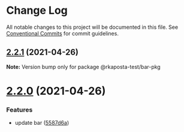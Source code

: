 # Change Log

All notable changes to this project will be documented in this file.
See [Conventional Commits](https://conventionalcommits.org) for commit guidelines.

## [2.2.1](https://github.com/rkaposta/monorepo-test/compare/@rkaposta-test/bar-pkg@2.2.0...@rkaposta-test/bar-pkg@2.2.1) (2021-04-26)

**Note:** Version bump only for package @rkaposta-test/bar-pkg





# [2.2.0](https://github.com/rkaposta/monorepo-test/compare/@rkaposta-test/bar-pkg@2.1.0...@rkaposta-test/bar-pkg@2.2.0) (2021-04-26)


### Features

* update bar ([5587d6a](https://github.com/rkaposta/monorepo-test/commit/5587d6a0c73294c7b0816efb387d73b5c026e6cd))
